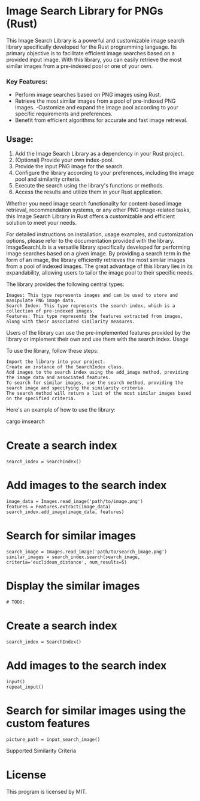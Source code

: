 # Image Search Library for PNGs (Rust)

This Image Search Library is a powerful and customizable image search library specifically developed for the Rust programming language. Its primary objective is to facilitate efficient image searches based on a provided input image. With this library, you can easily retrieve the most similar images from a pre-indexed pool or one of your own.

### Key Features:
- Perform image searches based on PNG images using Rust.
- Retrieve the most similar images from a pool of pre-indexed PNG images.
-Customize and expand the image pool according to your specific requirements and preferences.
- Benefit from efficient algorithms for accurate and fast image retrieval.

## Usage:
1. Add the Image Search Library as a dependency in your Rust project.
2. (Optional) Provide your own index-pool.
2. Provide the input PNG image for the search.
3. Configure the library according to your preferences, including the image pool and similarity criteria.
4. Execute the search using the library's functions or methods.
5. Access the results and utilize them in your Rust application.

Whether you need image search functionality for content-based image retrieval, recommendation systems, or any other PNG image-related tasks, this Image Search Library in Rust offers a customizable and efficient solution to meet your needs.

For detailed instructions on installation, usage examples, and customization options, please refer to the documentation provided with the library.
ImageSearchLib is a versatile library specifically developed for performing image searches based on a given image.
By providing a search term in the form of an image, the library efficiently retrieves the most similar images from a pool of indexed images.
The great advantage of this library lies in its expandability, allowing users to tailor the image pool to their specific needs.

The library provides the following central types:

    Images: This type represents images and can be used to store and manipulate PNG image data.
    Search Index: This type represents the search index, which is a collection of pre-indexed images.
    Features: This type represents the features extracted from images, along with their associated similarity measures.

Users of the library can use the pre-implemented features provided by the library or implement their own and use them with the search index.
Usage

To use the library, follow these steps:

    Import the library into your project.
    Create an instance of the SearchIndex class.
    Add images to the search index using the add_image method, providing the image data and associated features.
    To search for similar images, use the search method, providing the search image and specifying the similarity criteria.
    The search method will return a list of the most similar images based on the specified criteria.

Here's an example of how to use the library:

 cargo imsearch


# Create a search index
    search_index = SearchIndex()

# Add images to the search index
    image_data = Images.read_image('path/to/image.png')
    features = Features.extract(image_data)
    search_index.add_image(image_data, features)

# Search for similar images
    search_image = Images.read_image('path/to/search_image.png')
    similar_images = search_index.search(search_image, criteria='euclidean_distance', num_results=5)




# Display the similar images
    # TODO:

# Create a search index
    search_index = SearchIndex()

# Add images to the search index
    input()
    repeat_input()


# Search for similar images using the custom features
    picture_path = input_search_image()

Supported Similarity Criteria



# License
This program is licensed by MIT.
